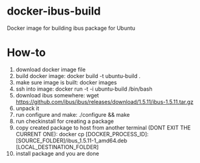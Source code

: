 # docker-ibus-build
Docker image for building ibus package for Ubuntu

# How-to

1. download docker image file
2. build docker image: docker build -t ubuntu-build .
3. make sure image is built: docker images
4. ssh into image: docker run -t -i ubuntu-build /bin/bash
5. download ibus somewhere: wget https://github.com/ibus/ibus/releases/download/1.5.11/ibus-1.5.11.tar.gz
6. unpack it
7. run configure and make: ./configure && make
8. run checkinstall for creating a package
9. copy created package to host from another terminal (DONT EXIT THE CURRENT ONE):
  docker cp [DOCKER_PROCESS_ID]:[SOURCE_FOLDER]/ibus_1.5.11-1_amd64.deb [LOCAL_DESTINATION_FOLDER]
10. install package and you are done
